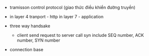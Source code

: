 - tramisson control protocol (giao thức điều khiển đường truyền)
- in layer 4 tranport - http in layer 7 - application
- three way handsake
  - client send request to server call syn include SEQ number, ACK number, SYN number

- connection base